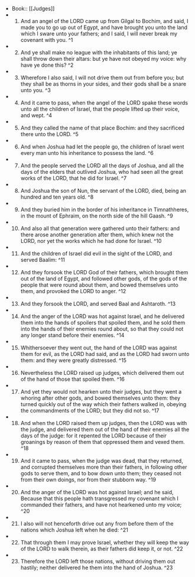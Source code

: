 - Book:: [[Judges]]
- 1. And an angel of the LORD came up from Gilgal to Bochim, and said, I made you to go up out of Egypt, and have brought you unto the land which I sware unto your fathers; and I said, I will never break my covenant with you. ^1
- 2. And ye shall make no league with the inhabitants of this land; ye shall throw down their altars: but ye have not obeyed my voice: why have ye done this? ^2
- 3. Wherefore I also said, I will not drive them out from before you; but they shall be as thorns in your sides, and their gods shall be a snare unto you. ^3
- 4. And it came to pass, when the angel of the LORD spake these words unto all the children of Israel, that the people lifted up their voice, and wept. ^4
- 5. And they called the name of that place Bochim: and they sacrificed there unto the LORD. ^5
- 6. And when Joshua had let the people go, the children of Israel went every man unto his inheritance to possess the land. ^6
- 7. And the people served the LORD all the days of Joshua, and all the days of the elders that outlived Joshua, who had seen all the great works of the LORD, that he did for Israel. ^7
- 8. And Joshua the son of Nun, the servant of the LORD, died, being an hundred and ten years old. ^8
- 9. And they buried him in the border of his inheritance in Timnathheres, in the mount of Ephraim, on the north side of the hill Gaash. ^9
- 10. And also all that generation were gathered unto their fathers: and there arose another generation after them, which knew not the LORD, nor yet the works which he had done for Israel. ^10
- 11. And the children of Israel did evil in the sight of the LORD, and served Baalim: ^11
- 12. And they forsook the LORD God of their fathers, which brought them out of the land of Egypt, and followed other gods, of the gods of the people that were round about them, and bowed themselves unto them, and provoked the LORD to anger. ^12
- 13. And they forsook the LORD, and served Baal and Ashtaroth. ^13
- 14. And the anger of the LORD was hot against Israel, and he delivered them into the hands of spoilers that spoiled them, and he sold them into the hands of their enemies round about, so that they could not any longer stand before their enemies. ^14
- 15. Whithersoever they went out, the hand of the LORD was against them for evil, as the LORD had said, and as the LORD had sworn unto them: and they were greatly distressed. ^15
- 16. Nevertheless the LORD raised up judges, which delivered them out of the hand of those that spoiled them. ^16
- 17. And yet they would not hearken unto their judges, but they went a whoring after other gods, and bowed themselves unto them: they turned quickly out of the way which their fathers walked in, obeying the commandments of the LORD; but they did not so. ^17
- 18. And when the LORD raised them up judges, then the LORD was with the judge, and delivered them out of the hand of their enemies all the days of the judge: for it repented the LORD because of their groanings by reason of them that oppressed them and vexed them. ^18
- 19. And it came to pass, when the judge was dead, that they returned, and corrupted themselves more than their fathers, in following other gods to serve them, and to bow down unto them; they ceased not from their own doings, nor from their stubborn way. ^19
- 20. And the anger of the LORD was hot against Israel; and he said, Because that this people hath transgressed my covenant which I commanded their fathers, and have not hearkened unto my voice; ^20
- 21. I also will not henceforth drive out any from before them of the nations which Joshua left when he died: ^21
- 22. That through them I may prove Israel, whether they will keep the way of the LORD to walk therein, as their fathers did keep it, or not. ^22
- 23. Therefore the LORD left those nations, without driving them out hastily; neither delivered he them into the hand of Joshua. ^23
